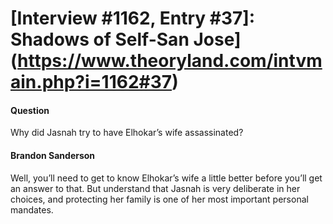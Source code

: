 # [Interview #1162, Entry #37]: Shadows of Self-San Jose](https://www.theoryland.com/intvmain.php?i=1162#37)

#### Question

Why did Jasnah try to have Elhokar’s wife assassinated?

#### Brandon Sanderson

Well, you’ll need to get to know Elhokar’s wife a little better before you’ll get an answer to that. But understand that Jasnah is very deliberate in her choices, and protecting her family is one of her most important personal mandates.

